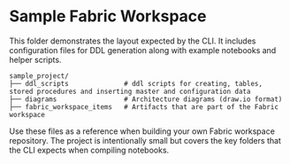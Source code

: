 # Sample Fabric Workspace

This folder demonstrates the layout expected by the CLI. It includes
configuration files for DDL generation along with example notebooks and
helper scripts.

```
sample_project/
├── ddl_scripts              # ddl scripts for creating, tables, stored procedures and inserting master and configuration data
├── diagrams                 # Architecture diagrams (draw.io format)
├── fabric_workspace_items   # Artifacts that are part of the Fabric workspace
```

Use these files as a reference when building your own Fabric workspace
repository. The project is intentionally small but covers the key
folders that the CLI expects when compiling notebooks.
